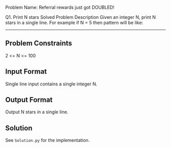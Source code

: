 Problem Name: Referral rewards just got DOUBLED!

Q1. Print N stars
Solved
Problem Description
Given an integer N, print N stars in a single line.
For example if N = 5 then pattern will be like:
*****

## Problem Constraints

2 <= N <= 100

## Input Format

Single line input contains a single integer N.

## Output Format

Output N stars in a single line.

## Solution

See `Solution.py` for the implementation.